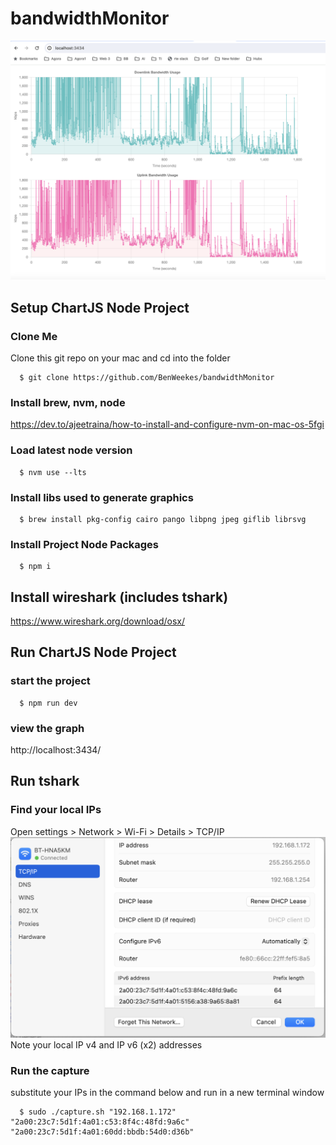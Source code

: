 # bandwidthMonitor

![bandwidthMonitor](image.png)

## Setup ChartJS Node Project<a name="setup1"></a>

### Clone Me
Clone this git repo on your mac and cd into the folder      

      $ git clone https://github.com/BenWeekes/bandwidthMonitor

### Install brew, nvm, node
https://dev.to/ajeetraina/how-to-install-and-configure-nvm-on-mac-os-5fgi

### Load latest node version

      $ nvm use --lts

### Install libs used to generate graphics

      $ brew install pkg-config cairo pango libpng jpeg giflib librsvg

### Install Project Node Packages

      $ npm i


## Install wireshark (includes tshark)<a name="setup2"></a>
https://www.wireshark.org/download/osx/


## Run ChartJS Node Project<a name="run1"></a>

### start the project

      $ npm run dev

### view the graph
http://localhost:3434/

## Run tshark<a name="run2"></a>

### Find your local IPs 
Open settings > Network > Wi-Fi > Details > TCP/IP
![bandwidthMonitor](ip.png)
Note your local IP v4 and IP v6 (x2) addresses

### Run the capture 
substitute your IPs in the command below and run in a new terminal window    

      $ sudo ./capture.sh "192.168.1.172" "2a00:23c7:5d1f:4a01:c53:8f4c:48fd:9a6c" "2a00:23c7:5d1f:4a01:60dd:bbdb:54d0:d36b"



 
